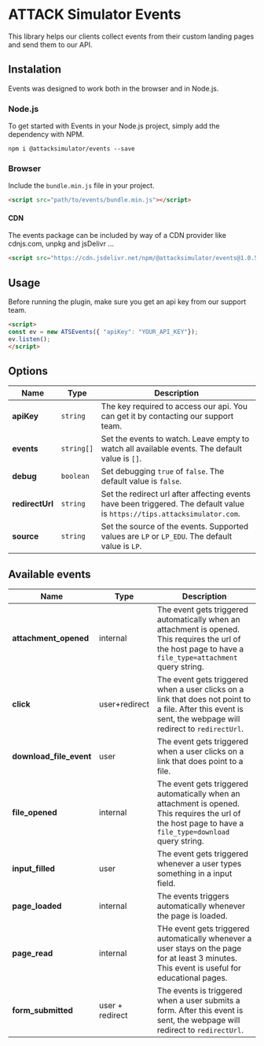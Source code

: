 # ATTACK Simulator Events

This library helps our clients collect events from their custom landing pages and send them to our API.

## Instalation

Events was designed to work both in the browser and in Node.js.

### Node.js

To get started with Events in your Node.js project, simply add the dependency with NPM.

```console
npm i @attacksimulator/events --save
```

### Browser
Include the `bundle.min.js` file in your project.

```html
<script src="path/to/events/bundle.min.js"></script>
```

#### CDN

The events package can be included by way of a CDN provider like cdnjs.com, unpkg and jsDelivr ...

```html
<script src="https://cdn.jsdelivr.net/npm/@attacksimulator/events@1.0.5/dist/bundle.min.js"></script>
```

## Usage

Before running the plugin, make sure you get an api key from our support team.

```html
<script>
const ev = new ATSEvents({ "apiKey": "YOUR_API_KEY"});
ev.listen();
</script>
```

## Options

| Name            | Type | Description                                                                                                               |
|-----------------| --- |---------------------------------------------------------------------------------------------------------------------------|
| **apiKey**      | `string`| The key required to access our api. You can get it by contacting our support team.                                        |
| **events**      | `string[]`| Set the events to watch. Leave empty to watch all available events. The default value is `[]`.                            |
| **debug**       | `boolean` | Set debugging `true` of `false`. The default value is `false`.                                                            |
| **redirectUrl** | `string` | Set the redirect url after affecting events have been triggered. The default value is `https://tips.attacksimulator.com`. |
| **source**      | `string` | Set the source of the events. Supported values are `LP` or `LP_EDU`. The default value is `LP`.                           |

## Available events

| Name | Type |Description |
| --- | ----- | ------ |
| **attachment_opened** | internal | The event gets triggered automatically when an attachment is opened. This requires the url of the host page to have a `file_type=attachment` query string. |
| **click** | user+redirect | The event gets triggered when a user clicks on a link that does not point to a file. After this event is sent, the webpage will redirect to `redirectUrl`. |
| **download_file_event** | user | The event gets triggered when a user clicks on a link that does point to a file. |
| **file_opened** | internal | The event gets triggered automatically when an attachment is opened. This requires the url of the host page to have a `file_type=download` query string. |
| **input_filled** | user | The event gets triggered whenever a user types something in a input field. |
| **page_loaded** | internal | The events triggers automatically whenever the page is loaded. |
| **page_read** | internal | THe event gets triggered automatically whenever a user stays on the page for at least 3 minutes. This event is useful for educational pages. |
| **form_submitted** | user + redirect | The events is triggered when a user submits a form.  After this event is sent, the webpage will redirect to `redirectUrl`. |



